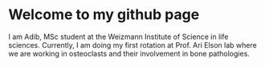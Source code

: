 # Welcome to my github page

I am Adib, MSc student at the Weizmann Institute of Science in life sciences.
Currently, I am doing my first rotation at Prof. Ari Elson lab where we are working in osteoclasts and their involvement in bone pathologies.

